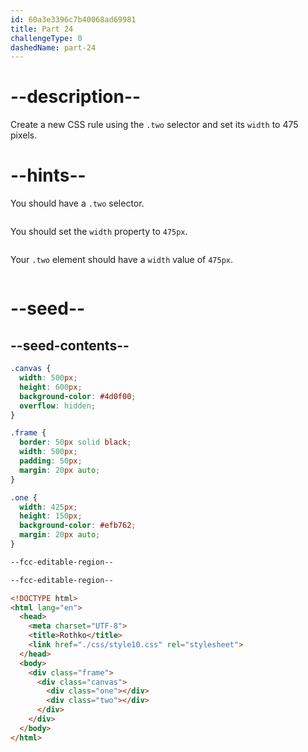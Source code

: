 ```yaml
---
id: 60a3e3396c7b40068ad69981
title: Part 24
challengeType: 0
dashedName: part-24
---
```


# --description--

Create a new CSS rule using the `.two` selector and set its `width` to 475 pixels.

# --hints--

You should have a `.two` selector.

```js

```

You should set the `width` property to `475px`.

```js

```

Your `.two` element should have a `width` value of `475px`.

```js

```

# --seed--

## --seed-contents--

```css
.canvas {
  width: 500px;
  height: 600px;
  background-color: #4d0f00;
  overflow: hidden;
}

.frame {
  border: 50px solid black;
  width: 500px;
  padding: 50px;
  margin: 20px auto;
}

.one {
  width: 425px;
  height: 150px;
  background-color: #efb762;
  margin: 20px auto;
}

--fcc-editable-region--

--fcc-editable-region--

```

```html
<!DOCTYPE html>
<html lang="en">
  <head>
    <meta charset="UTF-8">
    <title>Rothko</title>
    <link href="./css/style10.css" rel="stylesheet">
  </head>
  <body>
    <div class="frame">
      <div class="canvas">
        <div class="one"></div>
        <div class="two"></div>
      </div>
    </div>
  </body>
</html>
```
